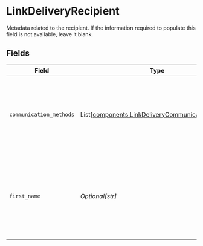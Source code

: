 # LinkDeliveryRecipient

Metadata related to the recipient. If the information required to populate this field is not available, leave it blank.


## Fields

| Field                                                                                                                                                    | Type                                                                                                                                                     | Required                                                                                                                                                 | Description                                                                                                                                              |
| -------------------------------------------------------------------------------------------------------------------------------------------------------- | -------------------------------------------------------------------------------------------------------------------------------------------------------- | -------------------------------------------------------------------------------------------------------------------------------------------------------- | -------------------------------------------------------------------------------------------------------------------------------------------------------- |
| `communication_methods`                                                                                                                                  | List[[components.LinkDeliveryCommunicationMethod](../../models/components/linkdeliverycommunicationmethod.md)]                                           | :heavy_minus_sign:                                                                                                                                       | The list of communication methods to send the Hosted Link session URL to. If delivery is not required, leave this field blank.                           |
| `first_name`                                                                                                                                             | *Optional[str]*                                                                                                                                          | :heavy_minus_sign:                                                                                                                                       | First name of the recipient. Will be used in the body of the email / text (if configured). If this information is not available, leave this field blank. |